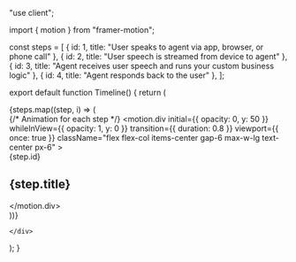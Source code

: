 "use client";

import { motion } from "framer-motion";

const steps = [
  { id: 1, title: "User speaks to agent via app, browser, or phone call" },
  { id: 2, title: "User speech is streamed from device to agent" },
  { id: 3, title: "Agent receives user speech and runs your custom business logic" },
  { id: 4, title: "Agent responds back to the user" },
];

export default function Timeline() {
  return (
    <div className="h-screen overflow-y-scroll snap-y snap-mandatory">
      {steps.map((step, i) => (
        <section
          key={step.id}
          className="h-screen flex flex-col items-center justify-center snap-start bg-gray-900 text-white"
        >
          {/* Animation for each step */}
          <motion.div
            initial={{ opacity: 0, y: 50 }}
            whileInView={{ opacity: 1, y: 0 }}
            transition={{ duration: 0.8 }}
            viewport={{ once: true }}
            className="flex flex-col items-center gap-6 max-w-lg text-center px-6"
          >
            <div className="h-16 w-16 flex items-center justify-center rounded-full border-2 border-cyan-400 text-2xl font-bold">
              {step.id}
            </div>
            <h2 className="text-3xl font-semibold">{step.title}</h2>
          </motion.div>
        </section>
      ))}

     
    </div>
  );
}

